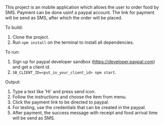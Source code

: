 This project is an mobile application which allows the user to order food by SMS. Payment can be done usinf a paypal account. The link for payment will be send as SMS, after which the order will be placed.

To build:

1. Clone the project.
2. Run `npm install` on the terminal to install all dependencies.

To run:

1. Sign up for paypal developer sandbox (https://developer.paypal.com) and get a client id.
2. `SB_CLIENT_ID=<put_in_your_client_id> npm start`.

Output:

1. Type a text like 'Hi' and press send icon.
2. Follow the instructions and choose the item from menu.
3. Click the payment link to be directed to paypal.
4. For testing, use the credentials that can be created in the paypal.
5. After payment, the success message with receipt and food arrival time will be send as SMS.
